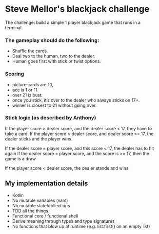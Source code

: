 # Steve Mellor's blackjack challenge

The challenge: build a simple 1 player blackjack game that runs in a terminal. 

### The gameplay should do the following: 
* Shuffle the cards. 
* Deal two to the human, two to the dealer. 
* Human goes first with stick or twist options.
 
### Scoring 
* picture cards are 10, 
* ace is 1 or 11. 
* over 21 is bust. 
* once you stick, it’s over to the dealer who always sticks on 17+. 
* winner is closest to 21 without going over.

### Stick logic (as described by Anthony)
If the player score > dealer score, and the dealer score < 17, they have to take a card. 
If the player score > dealer score, and dealer score >= 17, the dealer sticks and the player wins. 

If the dealer score = player score, and this score < 17, the dealer has to hit again
If the dealer score = player score, and the score is >= 17, then the game is a draw 

If the player score < dealer score, the dealer stands and wins

## My implementation details
* Kotlin
* No mutable variables (vars)
* No mutable state/collections
* TDD all the things
* Functional core / functional shell 
* Derive meaning through types and type signatures
* No functions that blow up at runtime (e.g. list.first() on an empty list)
